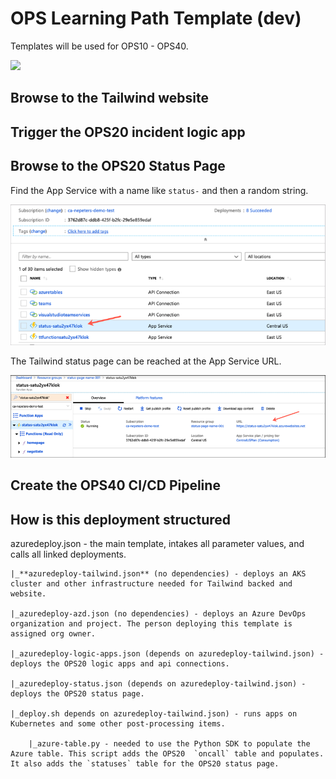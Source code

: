 # OPS Learning Path Template (dev)

Templates will be used for OPS10 - OPS40.

<a href="https://portal.azure.com/#create/Microsoft.Template/uri/https%3A%2F%2Fraw.githubusercontent.com%2Fneilpeterson%2Ftailwind-reference-deployment-sandbox%2Fmaster%2Fdeployment-ops-full%2Fazuredeploy.json" target="_blank">
    <img src="http://azuredeploy.net/deploybutton.png"/>
</a>

## Browse to the Tailwind website

## Trigger the OPS20 incident logic app

## Browse to the OPS20 Status Page

Find the App Service with a name like `status-` and then a random string.

![Azure portal with an arrow pointing at an app service named status-randomstring](images/status-page.png)

The Tailwind status page can be reached at the App Service URL.

![Azure portal with an arrow pointing at an app service URL](images/url.png)

## Create the OPS40 CI/CD Pipeline

## How is this deployment structured

azuredeploy.json - the main template, intakes all parameter values, and calls all linked deployments.

    |_**azuredeploy-tailwind.json** (no dependencies) - deploys an AKS cluster and other infrastructure needed for Tailwind backed and website.

    |_azuredeploy-azd.json (no dependencies) - deploys an Azure DevOps organization and project. The person deploying this template is assigned org owner.

    |_azuredeploy-logic-apps.json (depends on azuredeploy-tailwind.json) - deploys the OPS20 logic apps and api connections.

    |_azuredeploy-status.json (depends on azuredeploy-tailwind.json) - deploys the OPS20 status page.

    |_deploy.sh depends on azuredeploy-tailwind.json) - runs apps on Kubernetes and some other post-processing items.

        |_azure-table.py - needed to use the Python SDK to populate the Azure table. This script adds the OPS20  `oncall` table and populates. It also adds the `statuses` table for the OPS20 status page.
